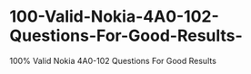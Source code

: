 # 100-Valid-Nokia-4A0-102-Questions-For-Good-Results-
100% Valid Nokia 4A0-102 Questions For Good Results 
